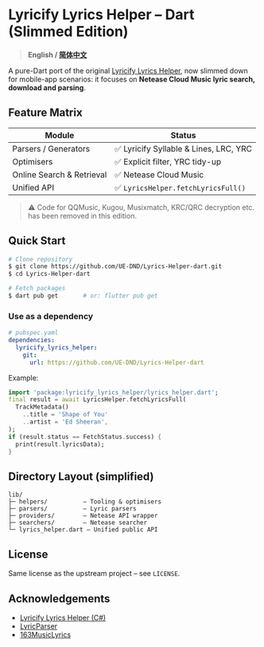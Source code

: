 # Lyricify Lyrics Helper – Dart (Slimmed Edition)

> **English / [简体中文](README_zh.md)**

A pure-Dart port of the original [Lyricify Lyrics Helper](https://github.com/WXRIW/Lyricify-Lyrics-Helper), now slimmed down for mobile-app scenarios: it focuses on **Netease Cloud Music lyric search, download and parsing**.

## Feature Matrix

| Module | Status |
|--------|--------|
| Parsers / Generators | ✅ Lyricify Syllable & Lines, LRC, YRC |
| Optimisers | ✅ Explicit filter, YRC tidy-up |
| Online Search & Retrieval | ✅ Netease Cloud Music |
| Unified API | ✅ `LyricsHelper.fetchLyricsFull()` |

> ⚠️  Code for QQMusic, Kugou, Musixmatch, KRC/QRC decryption etc. has been removed in this edition.

## Quick Start

```bash
# Clone repository
$ git clone https://github.com/UE-DND/Lyrics-Helper-dart.git
$ cd Lyrics-Helper-dart

# Fetch packages
$ dart pub get       # or: flutter pub get
```

### Use as a dependency

```yaml
# pubspec.yaml
dependencies:
  lyricify_lyrics_helper:
    git:
      url: https://github.com/UE-DND/Lyrics-Helper-dart
```

Example:

```dart
import 'package:lyricify_lyrics_helper/lyrics_helper.dart';
final result = await LyricsHelper.fetchLyricsFull(
  TrackMetadata()
    ..title = 'Shape of You'
    ..artist = 'Ed Sheeran',
);
if (result.status == FetchStatus.success) {
  print(result.lyricsData);
}
```

## Directory Layout (simplified)
```
lib/
├─ helpers/          – Tooling & optimisers
├─ parsers/          – Lyric parsers
├─ providers/        – Netease API wrapper
├─ searchers/        – Netease searcher
└─ lyrics_helper.dart – Unified public API
```

## License
Same license as the upstream project – see `LICENSE`.

## Acknowledgements
* [Lyricify Lyrics Helper (C#)](https://github.com/WXRIW/Lyricify-Lyrics-Helper)
* [LyricParser](https://github.com/HyPlayer/LyricParser)
* [163MusicLyrics](https://github.com/jitwxs/163MusicLyrics)